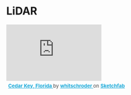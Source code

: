 # LiDAR

<div class="sketchfab-embed-wrapper"> <iframe title="Cedar Key, Florida" frameborder="0" allowfullscreen mozallowfullscreen="true" webkitallowfullscreen="true" allow="autoplay; fullscreen; xr-spatial-tracking" xr-spatial-tracking execution-while-out-of-viewport execution-while-not-rendered web-share src="https://sketchfab.com/models/b4a408d1624b4870ac8a77a1405ba1d4/embed" width=50%> </iframe> <p style="font-size: 13px; font-weight: normal; margin: 5px; color: #4A4A4A;"> <a href="https://sketchfab.com/3d-models/cedar-key-florida-b4a408d1624b4870ac8a77a1405ba1d4?utm_medium=embed&utm_campaign=share-popup&utm_content=b4a408d1624b4870ac8a77a1405ba1d4" target="_blank" rel="nofollow" style="font-weight: bold; color: #1CAAD9;"> Cedar Key, Florida </a> by <a href="https://sketchfab.com/whitschroder?utm_medium=embed&utm_campaign=share-popup&utm_content=b4a408d1624b4870ac8a77a1405ba1d4" target="_blank" rel="nofollow" style="font-weight: bold; color: #1CAAD9;"> whitschroder </a> on <a href="https://sketchfab.com?utm_medium=embed&utm_campaign=share-popup&utm_content=b4a408d1624b4870ac8a77a1405ba1d4" target="_blank" rel="nofollow" style="font-weight: bold; color: #1CAAD9;">Sketchfab</a></p></div>


